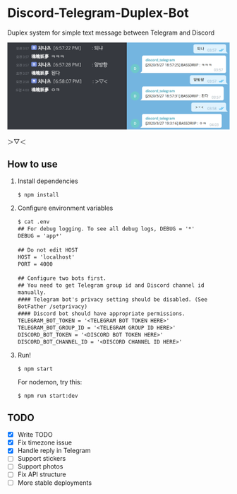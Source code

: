 # Discord-Telegram-Duplex-Bot
Duplex system for simple text message between Telegram and Discord

![screenshot](screenshot.png)

＞▽＜

## How to use
1. 
    Install dependencies
    ```
    $ npm install
    ```
2.
    Configure environment variables
    ``` shell script
    $ cat .env
    ## For debug logging. To see all debug logs, DEBUG = '*'
    DEBUG = 'app*'
   
    ## Do not edit HOST 
    HOST = 'localhost'
    PORT = 4000
   
    ## Configure two bots first.
    ## You need to get Telegram group id and Discord channel id manually.
    #### Telegram bot's privacy setting should be disabled. (See BotFather /setprivacy)
    #### Discord bot should have appropriate permissions.  
    TELEGRAM_BOT_TOKEN = '<TELEGRAM BOT TOKEN HERE>'
    TELEGRAM_BOT_GROUP_ID = '<TELEGRAM GROUP ID HERE>'
    DISCORD_BOT_TOKEN = '<DISCORD BOT TOKEN HERE>'
    DISCORD_BOT_CHANNEL_ID = '<DISCORD CHANNEL ID HERE>'
    ```

3.
    Run!
    ```
    $ npm start 
    ``` 
    For nodemon, try this:
    ```
    $ npm run start:dev
    ``` 

## TODO
- [x] Write TODO
- [x] Fix timezone issue 
- [x] Handle reply in Telegram
- [ ] Support stickers
- [ ] Support photos
- [ ] Fix API structure
- [ ] More stable deployments

